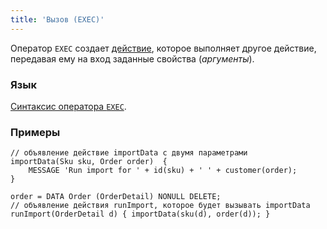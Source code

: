 ```yaml
---
title: 'Вызов (EXEC)'
---
```


Оператор `EXEC` создает [действие](Actions.md), которое выполняет другое действие, передавая ему на вход заданные свойства (*аргументы*).

### Язык

[Cинтаксис оператора `EXEC`](EXEC_operator.md).

### Примеры

```lsf
// объявление действие importData с двумя параметрами
importData(Sku sku, Order order)  {
    MESSAGE 'Run import for ' + id(sku) + ' ' + customer(order);
}

order = DATA Order (OrderDetail) NONULL DELETE;
// объявление действия runImport, которое будет вызывать importData
runImport(OrderDetail d) { importData(sku(d), order(d)); } 
```


 
